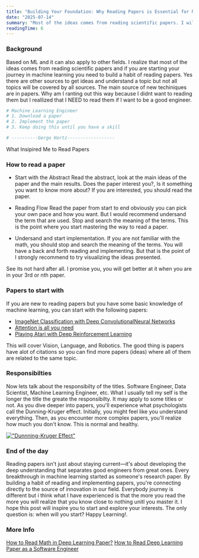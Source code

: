 ```yaml
---
title: "Building Your Foundation: Why Reading Papers is Essential for Machine Learning Engineers"
date: "2025-07-14"
summary: "Most of the ideas comes from reading scientific papers. I will focus more on the machine learning engineering side. But in summary you need to build a habit off reading papers."
readingTime: 6
---
```


### Background
Based on ML and it can also apply to other fields. I realize that most of the ideas comes from reading scientific papers and if you are starting your journey in machine learning you need to build a habit of reading papers. Yes there are other sources to get ideas and understand a topic but not all topics will be covered by all sources. The main source of new techiniques are in papers. Why am I ranting out this way because I didnt want to reading them but I reallized that I NEED to read them if I want to be a good engineer.

```py
# Machine Learning Engineer
# 1. Download a paper
# 2. Implement the paper
# 3. Keep doing this until you have a skill 

# ----------Gergo Hortz------------------
```
<p class="font-base italic text-black text-center">What Insipired Me to Read Papers</p>

### How to read a paper

- Start with the Abstract
Read the abstract, look at the main ideas of the paper and the main results. Does the paper interest you?, Is it something you want to know more about? If you are interested, you should read the paper.

- Reading Flow
Read the paper from start to end obviously you can pick your own pace and how you want. But I would recommend undersand the term that are used. Stop and search the meaning of the terms. This is the point where you start mastering the way to read a paper.

- Undersand and start implementation.
If you are not familiar with the math, you should stop and search the meaning of the terms. You will have a back and forth reading and implementing. But that is the point of I strongly recommend to try visualizing the ideas presented.

See its not hard after all. I promise you, you will get better at it when you are in your 3rd or nth paper. 

### Papers to start with
If you are new to reading papers but you have some basic knowledge of machine learning, you can start with the following papers:

- [ImageNet Classification with Deep ConvolutionalNeural Networks](https://proceedings.neurips.cc/paper_files/paper/2012/file/c399862d3b9d6b76c8436e924a68c45b-Paper.pdf)
- [Attention is all you need](https://arxiv.org/abs/1706.03762)
- [Playing Atari with Deep Reinforcement Learning](https://arxiv.org/pdf/1312.5602)

This will cover Vision, Language, and Robotics. The good thing is papers have alot of citations so you can find more papers (ideas) where all of them are related to the same topic. 

### Responsibilties
Now lets talk about the responsibilty of the titles. Software Engineer, Data Scientist, Machine Learning Engineer, etc. What I usually tell my self is the longer the title the greate the responsibilty. It may apply to some titles or not. As you dive deeper into papers, you'll experience what psychologists call the Dunning-Kruger effect. Initially, you might feel like you understand everything. Then, as you encounter more complex papers, you'll realize how much you don't know. This is normal and healthy.

[!["Dunnning-Kruger Effect"](../blogImages/dunning-kruger.png)]()

### End of the day
Reading papers isn't just about staying current—it's about developing the deep understanding that separates good engineers from great ones. Every breakthrough in machine learning started as someone's research paper. By building a habit of reading and implementing papers, you're connecting directly to the source of innovation in our field.
Everybody journey is different but i think what I have experienced is that the more you read the more you will realize that you know close to nothing unitl you master it. I hope this post will inspire you to start and explore your interests. The only question is: when will you start? Happy Learning!.

### More Info
[How to Read Math in Deep Learning Paper?](https://www.youtube.com/watch?v=YXWxVxQ6AeY)
[How to Read Deep Learning Paper as a Software Engineer ](https://www.youtube.com/watch?v=nL7lAo95D-o)





